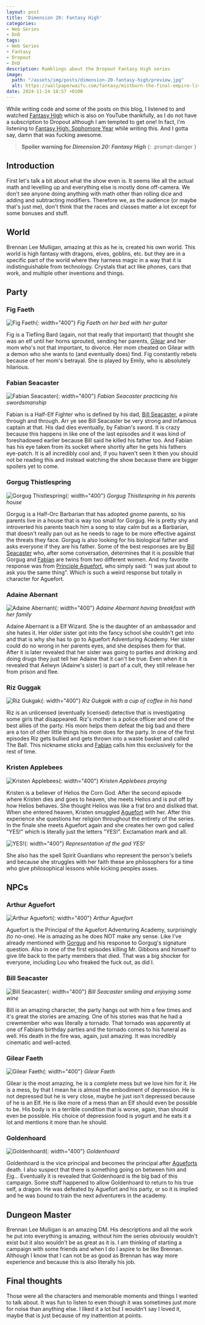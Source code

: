 ```yaml
---
layout: post
title: 'Dimension 20: Fantasy High'
categories:
- Web Series
- DnD
tags:
- Web Series
- Fantasy
- Dropout
- DnD
description: Ramblings about the Dropout Fantasy High series
image:
  path: "/assets/img/posts/dimension-20-fantasy-high/preview.jpg"
  alt: https://wallpaperwaifu.com/fantasy/mistborn-the-final-empire-live-wallpaper/
date: 2024-11-24 18:57 +0100
---
```

While writing code and some of the posts on this blog, I listened to and watched [Fantasy High](https://www.youtube.com/playlist?list=PLhOoxQxz2yFOcJoLoPRyYzjqCbddeOjP4) which is also on YouTube thankfully, as I do not have a subscription to Dropout although I am tempted to get one! In fact, I'm listening to [Fantasy High: Sophomore Year](https://www.youtube.com/playlist?list=PLhOoxQxz2yFOFL4eV6TXqtoMWBY1dPy8q) while writing this. And I gotta say, damn that was fucking awesome.

> **Spoiler warning for *Dimension 20: Fantasy High***
{: .prompt-danger }

## Introduction

First let's talk a bit about what the show even is. It seems like all the actual math and levelling up and everything else is mostly done off-camera. We don't see anyone doing anything with math other than rolling dice and adding and subtracting modifiers. Therefore we, as the audience (or maybe that's just me), don't think that the races and classes matter a lot except for some bonuses and stuff.

## World

Brennan Lee Mulligan, amazing at this as he is, created his own world. This world is high fantasy with dragons, elves, goblins, etc. but they are in a specific part of the world where they harness magic in a way that it is indistinguishable from technology. Crystals that act like phones, cars that work, and multiple other inventions and things.

## Party

### Fig Faeth

![Fig Faeth](/assets/img/posts/dimension-20-fantasy-high/fig_faeth.jpg){: width="400"}
_Fig Faeth on her bed with her guitar_

Fig is a Tiefling Bard (again, not that really that important) that thought she was an elf until her horns sprouted, sending her parents, [Gilear](#gilear-faeth) and her mom who's not that important, to divorce. Her mom cheated on Gilear with a demon who she wants to (and eventually does) find. Fig constantly rebels because of her mom's betrayal. She is played by Emily, who is absolutely hilarious.

### Fabian Seacaster

![Fabian Seacaster](/assets/img/posts/dimension-20-fantasy-high/fabian_seacaster.jpg){: width="400"}
_Fabian Seacaster practicing his swordsmanship_

Fabian is a Half-Elf Fighter who is defined by his dad, [Bill Seacaster](#bill-seacaster), a pirate through and through. Arr ye see Bill Seacaster be very strong and infamous captain at that. His dad dies eventually, by Fabian's sword. It is crazy because this happens in like one of the last episodes and it was kind of foreshadowed earlier because Bill said he killed his father too. And Fabian has his eye taken from its socket where shortly after he gets his fathers eye-patch. It is all incredibly cool and, if you haven't seen it then you should not be reading this and instead watching the show because there are bigger spoilers yet to come.

### Gorgug Thistlespring

![Gorgug Thistlespring](/assets/img/posts/dimension-20-fantasy-high/gorgug_thistlespring.jpg){: width="400"}
_Gorgug Thistlespring in his parents house_

Gorgug is a Half-Orc Barbarian that has adopted gnome parents, so his parents live in a house that is way too small for Gorgug. He is pretty shy and introverted his parents teach him a song to stay calm but as a Barbarian, that doesn't really pan out as he needs to rage to be more effective against the threats they face. Gorgug is also looking for his biological father and asks everyone if they are his father. Some of the best responses are by [Bill Seacaster](#bill-seacaster) who, after some conversation, determines that it is possible that Gorgug and [Fabian](#fabian-seacaster) are twins from two different women. And my favorite response was from [Principle Aguefort](#arthur-aguefort), who simply said: "I was just about to ask you the same thing". Which is such a weird response but totally in character for Aguefort.

### Adaine Abernant

![Adaine Abernant](/assets/img/posts/dimension-20-fantasy-high/adaine_abernant.jpg){: width="400"}
_Adaine Abernant having breakfast with her family_

Adaine Abernant is a Elf Wizard. She is the daughter of an ambassador and she hates it. Her older sister got into the fancy school she couldn't get into and that is why she has to go to Aguefort Adventuring Academy. Her sister could do no wrong in her parents eyes, and she despises them for that. After it is later revealed that her sister was going to parties and drinking and doing drugs they just tell her Adaine that it can't be true. Even when it is revealed that Aelwyn (Adaine's sister) is part of a cult, they still release her from prison and flee.

### Riz Guggak

![Riz Gukgak](/assets/img/posts/dimension-20-fantasy-high/riz_gukgak.jpg){: width="400"}
_Riz Gukgak with a cup of coffee in his hand_

Riz is an unlicensed (eventually licensed) detective that is investigating some girls that disappeared. Riz's mother is a police officer and one of the best allies of the party. His mom helps them defeat the big bad and there are a ton of other little things his mom does for the party. In one of the first episodes Riz gets bullied and gets thrown into a waste basket and called The Ball. This nickname sticks and [Fabian](#fabian-seacaster) calls him this exclusively for the rest of time.

### Kristen Applebees

![Kristen Applebees](/assets/img/posts/dimension-20-fantasy-high/kristen_applebees.jpg){: width="400"}
_Kristen Applebees praying_

Kristen is a believer of Helios the Corn God. After the second episode where Kristen dies and goes to heaven, she meets Helios and is put off by how Helios behaves. She thought Helios was like a frat bro and disliked that. When she entered heaven, Kristen smuggled [Aguefort](#arthur-aguefort) with her. After this experience she questions her religion throughout the entirety of the series. In the finale she meets Aguefort again and she creates her own god called "YES!" which is literally just the letters "YES!". Exclamation mark and all.

![YES!](/assets/img/posts/dimension-20-fantasy-high/YES.png){: width="400"}
_Representation of the god YES!_

She also has the spell Spirit Guardians who represent the person's beliefs and because she struggles with her faith these are philosophers for a time who give philosophical lessons while kicking peoples asses.

## NPCs

### Arthur Aguefort

![Arthur Aguefort](/assets/img/posts/dimension-20-fantasy-high/arthur_aguefort.jpg){: width="400"}
_Arthur Aguefort_

Aguefort is the Principal of the Aguefort Adventuring Academy, surprisingly (to no-one). He is amazing as he does NOT make any sense. Like I've already mentioned with [Gorgug](#gorgug-thistlespring) and his response to Gorgug's signature question. Also in one of the first episodes killing Mr. Gibbons and himself to give life back to the party members that died. That was a big shocker for everyone, including Lou who freaked the fuck out, as did I.

### Bill Seacaster

![Bill Seacaster](/assets/img/posts/dimension-20-fantasy-high/bill_seacaster.jpg){: width="400"}
_Bill Seacaster smiling and enjoying some wine_

Bill is an amazing character, the party hangs out with him a few times and it's great the stories are amazing. One of his stories was that he had a crewmember who was literally a tornado. That tornado was apparently at one of Fabians birthday parties and the tornado comes to his funeral as well. His death in the fire was, again, just amazing. It was incredibly cinematic and well-acted.

### Gilear Faeth

![Gilear Faeth](/assets/img/posts/dimension-20-fantasy-high/gilear_faeth.jpg){: width="400"}
_Gilear Faeth_

Gilear is the most amazing, he is a complete mess but we love him for it. He is a mess, by that I mean he is almost the embodiment of depression. He is not depressed but he is very close, maybe he just isn't depressed because of he is an Elf. He is like more of a mess than an Elf should even be possible to be. His body is in a terrible condition that is worse, again, than should even be possible. His choice of depression food is yogurt and he eats it a lot and mentions it more than he should.

### Goldenhoard

![Goldenhoard](/assets/img/posts/dimension-20-fantasy-high/goldenhoard.jpg){: width="400"}
_Goldenhoard_

Goldenhoard is the vice principal and becomes the principal after [Agueforts](#arthur-aguefort) death. I also suspect that there is something going on between him and [Fig](#fig-faeth)... Eventually it is revealed that Goldenhoard is the big bad of this campaign. Some stuff happened to allow Goldenhoard to return to his true self, a dragon. He was defeated by Aguefort and his party, or so it is implied and he was bound to train the next adventurers in the academy.

## Dungeon Master

Brennan Lee Mulligan is an amazing DM. His descriptions and all the work he put into everything is amazing, without him the series obviously wouldn't exist but it also wouldn't be as great as it is. I am thinking of starting a campaign with some friends and when I do I aspire to be like Brennan. Although I know that I can not be as good as Brennan has way more experience and because this is also literally his job.

## Final thoughts

Those were all the characters and memorable moments and things I wanted to talk about. It was fun to listen to even though it was sometimes just more for noise than anything else. I liked it a lot but I wouldn't say I loved it, maybe that is just because of my inattention at points.
